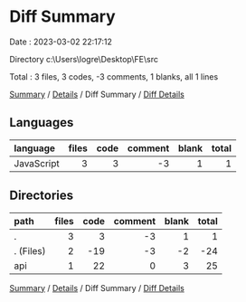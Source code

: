 # Diff Summary

Date : 2023-03-02 22:17:12

Directory c:\\Users\\logre\\Desktop\\FE\\src

Total : 3 files,  3 codes, -3 comments, 1 blanks, all 1 lines

[Summary](results.md) / [Details](details.md) / Diff Summary / [Diff Details](diff-details.md)

## Languages
| language | files | code | comment | blank | total |
| :--- | ---: | ---: | ---: | ---: | ---: |
| JavaScript | 3 | 3 | -3 | 1 | 1 |

## Directories
| path | files | code | comment | blank | total |
| :--- | ---: | ---: | ---: | ---: | ---: |
| . | 3 | 3 | -3 | 1 | 1 |
| . (Files) | 2 | -19 | -3 | -2 | -24 |
| api | 1 | 22 | 0 | 3 | 25 |

[Summary](results.md) / [Details](details.md) / Diff Summary / [Diff Details](diff-details.md)